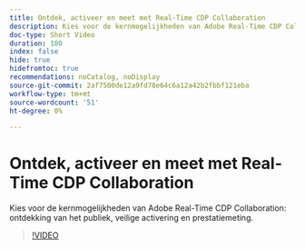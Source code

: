 ```yaml
---
title: Ontdek, activeer en meet met Real-Time CDP Collaboration
description: Kies voor de kernmogelijkheden van Adobe Real-Time CDP Collaboration voor publieksdetectie, veilige activering en prestatiemeting.
doc-type: Short Video
duration: 180
index: false
hide: true
hidefromtoc: true
recommendations: noCatalog, noDisplay
source-git-commit: 2af7500de12a9fd78e64c6a12a42b2fbbf121eba
workflow-type: tm+mt
source-wordcount: '51'
ht-degree: 0%

---
```



# Ontdek, activeer en meet met Real-Time CDP Collaboration

Kies voor de kernmogelijkheden van Adobe Real-Time CDP Collaboration: ontdekking van het publiek, veilige activering en prestatiemeting.

<!-- 72_OS511_3442426_179_discover-activate-and-measure-with-realtime-cdp-collaboration -->
>[!VIDEO](https://video.tv.adobe.com/v/3458275/?learn=on&enablevpops=true)
